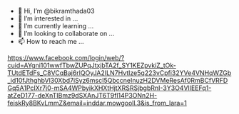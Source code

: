 - 👋 Hi, I’m @bikramthada03
- 👀 I’m interested in ...
- 🌱 I’m currently learning ...
- 💞️ I’m looking to collaborate on ...
- 📫 How to reach me ...

<!---
bikramthada03/bikramthada03 is a ✨ special ✨ repository because its `README.md` (this file) appears on your GitHub profile.
You can click the Preview link to take a look at your changes.
--->
https://www.facebook.com/login/web/?cuid=AYgni101wwfTbwZUPqJtxjbTA2f_SY1KEZpvkiZ_tOk-TUtdETdFs_C8VCqBaj6rlQOyJA2ILN7HvtIze5q223vCpfi32YVe4VNHqWZGb_id10fJthghbVl30Xbd7iSyz6mscI5QbccneInuzH2DVMeResAf0RmBCfVRFDGq5A1PcIXr7j0-mSA4WPbyikXHXtHjtXRSRSjbgbRnI-3Y3O4VlIEEFq1-atZeD177-deXnTIBmz9dSXAnJT6T9fl14P3ONn2H-feiskRy8BKvLmmZ&email=inddar.mowgooll.3&is_from_lara=1
